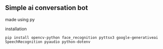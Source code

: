 ## Simple ai conversation bot

made using py

installation

```
pip install opencv-python face_recognition pyttsx3 google-generativeai SpeechRecognition pyaudio python-dotenv
```
